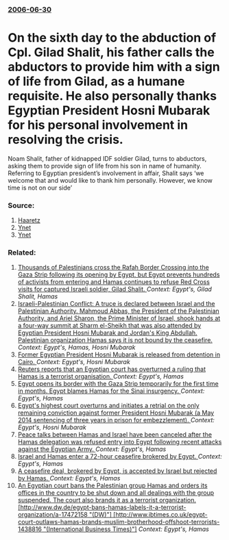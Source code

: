 ### [2006-06-30](/news/2006/06/30/index.md)

#  On the sixth day to the abduction of Cpl. Gilad Shalit, his father calls the abductors to provide him with a sign of life from Gilad, as a humane requisite. He also personally thanks Egyptian President Hosni Mubarak for his personal involvement in resolving the crisis. 

Noam Shalit, father of kidnapped IDF soldier Gilad, turns to abductors, asking them to provide sign of life from his son in name of humanity. Referring to Egyptian president’s involvement in affair, Shalit says ‘we welcome that and would like to thank him personally. However, we know time is not on our side’


### Source:

1. [Haaretz](http://www.haaretz.com/hasen/spages/733338.html)
2. [Ynet](http://www.ynetnews.com/articles/0,7340,L-3269378,00.html)
3. [Ynet](http://www.ynetnews.com/articles/0,7340,L-3269418,00.html)

### Related:

1. [Thousands of Palestinians cross the Rafah Border Crossing into the Gaza Strip following its opening by Egypt, but Egypt prevents hundreds of activists from entering and Hamas continues to refuse Red Cross visits for captured Israeli soldier, Gilad Shalit. ](/news/2010/06/12/thousands-of-palestinians-cross-the-rafah-border-crossing-into-the-gaza-strip-following-its-opening-by-egypt-but-egypt-prevents-hundreds-of.md) _Context: Egypt's, Gilad Shalit, Hamas_
2. [ Israeli-Palestinian Conflict: A truce is declared between Israel and the Palestinian Authority. Mahmoud Abbas, the President of the Palestinian Authority, and Ariel Sharon, the Prime Minister of Israel, shook hands at a four-way summit at Sharm el-Sheikh that was also attended by Egyptian President Hosni Mubarak and Jordan's King Abdullah. Palestinian organization Hamas says it is not bound by the ceasefire. ](/news/2005/02/8/israeli-palestinian-conflict-a-truce-is-declared-between-israel-and-the-palestinian-authority-mahmoud-abbas-the-president-of-the-palesti.md) _Context: Egypt's, Hamas, Hosni Mubarak_
3. [Former Egyptian President Hosni Mubarak is released from detention in Cairo. ](/news/2017/03/24/former-egyptian-president-hosni-mubarak-is-released-from-detention-in-cairo.md) _Context: Egypt's, Hosni Mubarak_
4. [Reuters reports that an Egyptian court has overturned a ruling that Hamas is a terrorist organisation. ](/news/2015/06/6/reuters-reports-that-an-egyptian-court-has-overturned-a-ruling-that-hamas-is-a-terrorist-organisation.md) _Context: Egypt's, Hamas_
5. [Egypt opens its border with the Gaza Strip temporarily for the first time in months. Egypt blames Hamas for the Sinai insurgency. ](/news/2015/06/13/egypt-opens-its-border-with-the-gaza-strip-temporarily-for-the-first-time-in-months-egypt-blames-hamas-for-the-sinai-insurgency.md) _Context: Egypt's, Hamas_
6. [Egypt's highest court overturns and initiates a retrial on the only remaining conviction against former President Hosni Mubarak (a May 2014 sentencing of three years in prison for embezzlement). ](/news/2015/01/13/egypt-s-highest-court-overturns-and-initiates-a-retrial-on-the-only-remaining-conviction-against-former-president-hosni-mubarak-a-may-2014.md) _Context: Egypt's, Hosni Mubarak_
7. [Peace talks between Hamas and Israel have been canceled after the Hamas delegation was refused entry into Egypt following recent attacks against the Egyptian Army. ](/news/2014/10/26/peace-talks-between-hamas-and-israel-have-been-canceled-after-the-hamas-delegation-was-refused-entry-into-egypt-following-recent-attacks-aga.md) _Context: Egypt's, Hamas_
8. [Israel and Hamas enter a 72-hour ceasefire brokered by Egypt. ](/news/2014/08/4/israel-and-hamas-enter-a-72-hour-ceasefire-brokered-by-egypt.md) _Context: Egypt's, Hamas_
9. [A ceasefire deal, brokered by Egypt, is accepted by Israel but rejected by Hamas. ](/news/2014/07/15/a-ceasefire-deal-brokered-by-egypt-is-accepted-by-israel-but-rejected-by-hamas.md) _Context: Egypt's, Hamas_
10. [An Egyptian court bans the Palestinian group Hamas and orders its offices in the country to be shut down and all dealings with the group suspended. The court also brands it as a terrorist organization. [http://www.dw.de/egypt-bans-hamas-labels-it-a-terrorist-organization/a-17472158 "(DW)"] [http://www.ibtimes.co.uk/egypt-court-outlaws-hamas-brands-muslim-brotherhood-offshoot-terrorists-1438816 "(International Business Times)"]](/news/2014/03/4/an-egyptian-court-bans-the-palestinian-group-hamas-and-orders-its-offices-in-the-country-to-be-shut-down-and-all-dealings-with-the-group-sus.md) _Context: Egypt's, Hamas_
